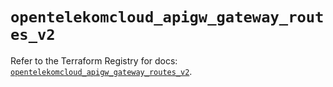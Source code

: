 # `opentelekomcloud_apigw_gateway_routes_v2`

Refer to the Terraform Registry for docs: [`opentelekomcloud_apigw_gateway_routes_v2`](https://registry.terraform.io/providers/opentelekomcloud/opentelekomcloud/1.36.48/docs/resources/apigw_gateway_routes_v2).
